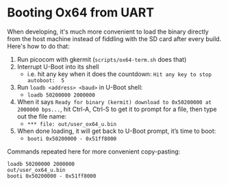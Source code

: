 # Booting Ox64 from UART

When developing, it's much more convenient to load the binary directly from the
host machine instead of fiddling with the SD card after every build. Here's how
to do that:

1. Run picocom with gkermit (`scripts/ox64-term.sh` does that)
1. Interrupt U-Boot into its shell
    * i.e. hit any key when it does the countdown: `Hit any key to stop autoboot:  5`
1. Run `loadb <address> <baud>` in U-Boot shell:
    * `loadb 50200000 2000000`
1. When it says `Ready for binary (kermit) download to 0x50200000 at 2000000 bps...`, hit Ctrl-A, Ctrl-S to get it to prompt for a file, then type out the file name:
    * `*** file: out/user_ox64_u.bin`
1. When done loading, it will get back to U-Boot prompt, it’s time to boot:
    * `booti 0x50200000 - 0x51ff8000`

Commands repeated here for more convenient copy-pasting:
```
loadb 50200000 2000000
out/user_ox64_u.bin
booti 0x50200000 - 0x51ff8000
```
